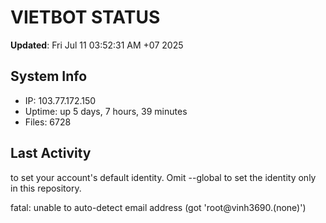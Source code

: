 # VIETBOT STATUS
**Updated**: Fri Jul 11 03:52:31 AM +07 2025

## System Info
- IP: 103.77.172.150
- Uptime: up 5 days, 7 hours, 39 minutes
- Files: 6728

## Last Activity

to set your account's default identity.
Omit --global to set the identity only in this repository.

fatal: unable to auto-detect email address (got 'root@vinh3690.(none)')
